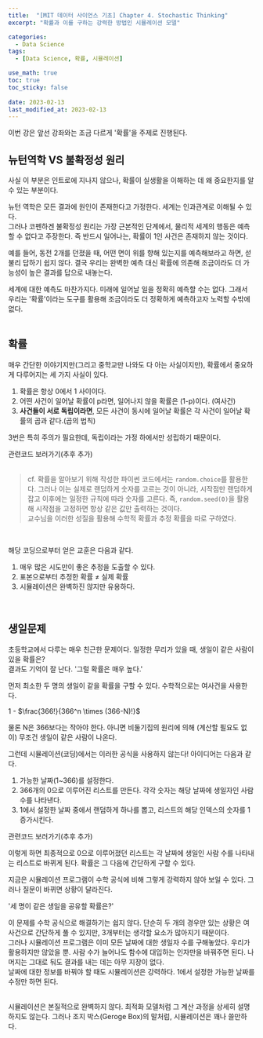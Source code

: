 ```yaml
---
title:  "[MIT 데이터 사이언스 기초] Chapter 4. Stochastic Thinking"
excerpt: "확률과 이를 구하는 강력한 방법인 시뮬레이션 모델"

categories:
  - Data Science
tags:
  - [Data Science, 확률, 시뮬레이션]

use_math: true
toc: true
toc_sticky: false
 
date: 2023-02-13
last_modified_at: 2023-02-13
---
```


이번 강은 앞선 강좌와는 조금 다르게 '확률'을 주제로 진행된다.

## 뉴턴역학  VS 불확정성 원리
사실 이 부분은 인트로에 지나지 않으나, 확률이 실생활을 이해하는 데 왜 중요한지를 알 수 있는 부분이다.    

뉴턴 역학은 모든 결과에 원인이 존재한다고 가정한다. 세계는 인과관계로 이해될 수 있다.   
그러나 코펜하겐 불확정성 원리는 가장 근본적인 단계에서, 물리적 세계의 행동은 예측할 수 없다고 주장한다. 즉 반드시 일어나는, 확률이 1인 사건은 존재하지 않는 것이다.     

예를 들어, 동전 2개를 던졌을 때, 어떤 면이 위를 향해 있는지를 예측해보라고 하면, 섣불리 답하기 쉽지 않다. 결국 우리는 완벽한 예측 대신 확률에 의존해 조금이라도 더 가능성이 높은 결과를 답으로 내놓는다.    

세계에 대한 예측도 마찬가지다. 미래에 일어날 일을 정확히 예측할 수는 없다. 그래서 우리는 '확률'이라는 도구를 활용해 조금이라도 더 정확하게 예측하고자 노력할 수밖에 없다.   
<br/>

## 확률
매우 간단한 이야기지만(그리고 중학교만 나와도 다 아는 사실이지만), 확률에서 중요하게 다루어지는 세 가지 사실이 있다.    
1. 확률은 항상 0에서 1 사이이다.
2. 어떤 사건이 일어날 확률이 p라면, 일어나지 않을 확률은 (1-p)이다. (여사건)
3. **사건들이 서로 독립이라면**, 모든 사건이 동시에 일어날 확률은 각 사건이 일어날 확률의 곱과 같다.(곱의 법칙)   

3번은 특히 주의가 필요한데, 독립이라는 가정 하에서만 성립하기 때문이다.     

관련코드 보러가기(추후 추가)    
<br/>
> cf. 확률을 알아보기 위해 작성한 파이썬 코드에서는 `random.choice`를 활용한다. 그러나 이는 실제로 랜덤하게 숫자를 고르는 것이 아니라, 시작점만 랜덤하게 잡고 이후에는 일정한 규칙에 따라 숫자를 고른다. 즉, `random.seed(0)`을 활용해 시작점을 고정하면 항상 같은 값만 출력하는 것이다.   
교수님을 이러한 성질을 활용해 수학적 확률과 추정 확률을 따로 구하였다. 
<br/>

해당 코딩으로부터 얻은 교훈은 다음과 같다.  
1. 매우 많은 시도만이 좋은 추정을 도출할 수 있다.
2. 표본으로부터 추정한 확률 $\neq$ 실제 확률
3. 시뮬레이션은 완벽하진 않지만 유용하다.

<br/>

## 생일문제
초등학교에서 다루는 매우 친근한 문제이다. 일정한 무리가 있을 때, 생일이 같은 사람이 있을 확률은?    
결과도 기억이 잘 난다. '그럴 확률은 매우 높다.'

먼저 최소한 두 명의 생일이 같을 확률을 구할 수 있다. 수학적으로는 여사건을 사용한다.    

1 - $\frac{366!}{366^n \times (366-N)!}$    

물론 N은 366보다는 작아야 한다. 아니면 비둘기집의 원리에 의해 (계산할 필요도 없이) 무조건 생일이 같은 사람이 나온다.    

그런데 시뮬레이션(코딩)에서는 이러한 공식을 사용하지 않는다! 아이디어는 다음과 같다.    
1. 가능한 날짜(1~366)를 설정한다.
2. 366개의 0으로 이루어진 리스트를 만든다. 각각 숫자는 해당 날짜에 생일자인 사람 수를 나타낸다.
3. 1에서 설정한 날짜 중에서 랜덤하게 하나를 뽑고, 리스트의 해당 인덱스의 숫자를 1 증가시킨다.

관련코드 보러가기(추후 추가)

이렇게 하면 최종적으로 0으로 이루어졌던 리스트는 각 날짜에 생일인 사람 수를 나타내는 리스트로 바뀌게 된다. 확률은 그 다음에 간단하게 구할 수 있다.      

지금은 시뮬레이션 프로그램이 수학 공식에 비해 그렇게 강력하지 않아 보일 수 있다. 그러나 질문이 바뀌면 상황이 달라진다.     

'세 명이 같은 생일을 공유할 확률은?'    

이 문제를 수학 공식으로 해결하기는 쉽지 않다. 단순히 두 개의 경우만 있는 상황은 여사건으로 간단하게 풀 수 있지만, 3개부터는 생각할 요소가 많아지기 때문이다.    
그러나 시뮬레이션 프로그램은 이미 모든 날짜에 대한 생일자 수를 구해놓았다. 우리가 활용하지만 않았을 뿐. 사람 수가 늘어나도 함수에 대입하는 인자만을 바꿔주면 된다. 나머지는 그대로 둬도 결과를 내는 데는 아무 지장이 없다.      
날짜에 대한 정보를 바꿔야 할 때도 시뮬레이션은 강력하다. 1에서 설정한 가능한 날짜를 수정만 하면 된다.       
<br/>

시뮬레이션은 본질적으로 완벽하지 않다. 최적화 모델처럼 그 계산 과정을 상세히 설명하지도 않는다. 그러나 조지 박스(Geroge Box)의 말처럼, 시뮬레이션은 꽤나 쓸만하다.
